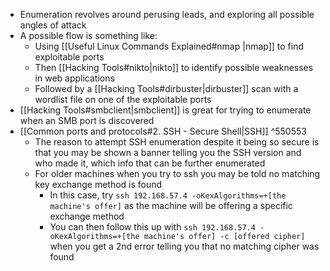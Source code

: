 - Enumeration revolves around perusing leads, and exploring all possible angles of attack
- A possible flow is something like: 
	- Using [[Useful Linux Commands Explained#nmap |nmap]] to find exploitable ports 
	- Then [[Hacking Tools#nikto|nikto]] to identify possible weaknesses in web applications 
	- Followed by a [[Hacking Tools#dirbuster|dirbuster]] scan with a wordlist file on one of the exploitable ports
- [[Hacking Tools#smbclient|smbclient]] is great for trying to enumerate when an SMB port is discovered
- [[Common ports and protocols#2. SSH - Secure Shell|SSH]] ^550553
	- The reason to attempt SSH enumeration despite it being so secure is that you may be shown a banner telling you the SSH version and who made it, which info that can be further enumerated
	- For older machines when you try to ssh you may be told no matching key exchange method is found
		- In this case, try `ssh 192.168.57.4 -oKexAlgorithms=+[the machine's offer]` as the machine will be offering a specific exchange method
		- You can then follow this up with `ssh 192.168.57.4 -oKexAlgorithms=+[the machine's offer] -c [offered cipher]` when you get a 2nd error telling you that no matching cipher was found